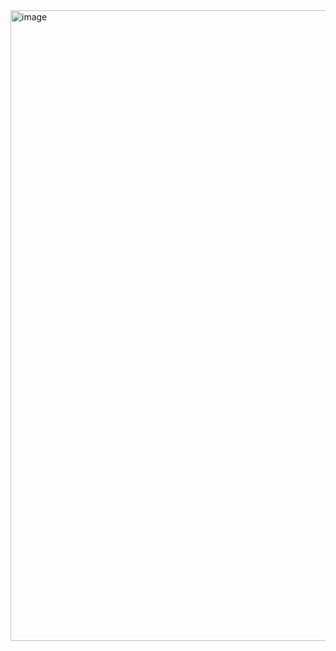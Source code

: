 <img width="1009" alt="image" src="https://github.com/user-attachments/assets/8c10f628-e0b3-42f7-89e3-3623da3d5126" />
